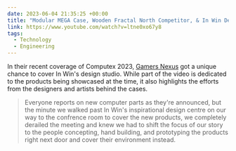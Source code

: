 ```yaml
---
date: 2023-06-04 21:35:25 +00:00
title: "Modular MEGA Case, Wooden Fractal North Competitor, & In Win Design Studio Tour - YouTube"
link: https://www.youtube.com/watch?v=ltne0xo67y8
tags:
  - Technology
  - Engineering
---
```

In their recent coverage of Computex 2023, [Gamers Nexus](https://www.youtube.com/@GamersNexus) got a unique chance to cover In Win's design studio. While part of the video is dedicated to the products being showcased at the time, it also highlights the efforts from the designers and artists behind the cases.

> Everyone reports on new computer parts as they're announced, but the minute we walked past In Win's inspirational design centre on our way to the confrence room to cover the new products, we completely derailed the meeting and knew we had to shift the focus of our story to the people concepting, hand building, and prototyping the products right next door and cover their environment instead.
